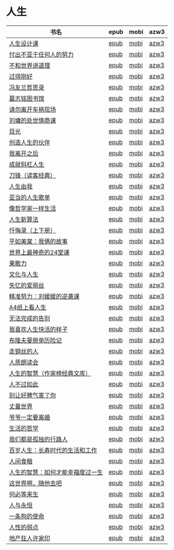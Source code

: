 # 人生

| 书名 | epub | mobi | azw3 |
| --- | --- | --- | --- |
| [人生设计课](http://ct.dalanmei.com/f/31084289-771246356-c1f579) | [epub](http://ct.dalanmei.com/f/31084289-771246356-c1f579) | [mobi](http://ct.dalanmei.com/f/31084289-771230858-d4ef41) | [azw3](http://ct.dalanmei.com/f/31084289-771236111-28077e) |
| [付出不亚于任何人的努力](http://ct.dalanmei.com/f/31084289-771247078-1b3a4e) | [epub](http://ct.dalanmei.com/f/31084289-771247078-1b3a4e) | [mobi](http://ct.dalanmei.com/f/31084289-771231956-e1c985) | [azw3](http://ct.dalanmei.com/f/31084289-771236773-049004) |
| [不和世界讲道理](http://ct.dalanmei.com/f/31084289-570313818-9ab05e) | [epub](http://ct.dalanmei.com/f/31084289-570313818-9ab05e) | [mobi](http://ct.dalanmei.com/f/31084289-570169944-969196) | [azw3](http://ct.dalanmei.com/f/31084289-570379240-936922) |
| [过得刚好](http://ct.dalanmei.com/f/31084289-570239714-09b62a) | [epub](http://ct.dalanmei.com/f/31084289-570239714-09b62a) | [mobi](http://ct.dalanmei.com/f/31084289-569452775-4ac4bd) | [azw3](http://ct.dalanmei.com/f/31084289-571419654-e877e8) |
| [冯友兰哲思录](http://ct.dalanmei.com/f/31084289-572058450-3864cb) | [epub](http://ct.dalanmei.com/f/31084289-572058450-3864cb) | [mobi](http://ct.dalanmei.com/f/31084289-571731899-1cff9a) | [azw3](http://ct.dalanmei.com/f/31084289-572084628-c48ab7) |
| [墓志铭图书馆](http://ct.dalanmei.com/f/31084289-572064172-046844) | [epub](http://ct.dalanmei.com/f/31084289-572064172-046844) | [mobi](http://ct.dalanmei.com/f/31084289-571731631-6b77f6) | [azw3](http://ct.dalanmei.com/f/31084289-572084858-65fb9a) |
| [请勿离开车祸现场](http://ct.dalanmei.com/f/31084289-572067398-8c6946) | [epub](http://ct.dalanmei.com/f/31084289-572067398-8c6946) | [mobi](http://ct.dalanmei.com/f/31084289-571731142-b82b79) | [azw3](http://ct.dalanmei.com/f/31084289-572086065-a25617) |
| [刘墉的处世情商课](http://ct.dalanmei.com/f/31084289-572079326-1aa39d) | [epub](http://ct.dalanmei.com/f/31084289-572079326-1aa39d) | [mobi](http://ct.dalanmei.com/f/31084289-571729966-94e81d) | [azw3](http://ct.dalanmei.com/f/31084289-572105919-74db03) |
| [目光](http://ct.dalanmei.com/f/31084289-572080007-49e38a) | [epub](http://ct.dalanmei.com/f/31084289-572080007-49e38a) | [mobi](http://ct.dalanmei.com/f/31084289-571729749-6a3b2b) | [azw3](http://ct.dalanmei.com/f/31084289-572106765-5fd0b4) |
| [创造人生的伙伴](http://ct.dalanmei.com/f/31084289-572083400-699f5a) | [epub](http://ct.dalanmei.com/f/31084289-572083400-699f5a) | [mobi](http://ct.dalanmei.com/f/31084289-571729146-65c992) | [azw3](http://ct.dalanmei.com/f/31084289-572112130-0ba570) |
| [我离开之后](http://ct.dalanmei.com/f/31084289-572092674-2cc821) | [epub](http://ct.dalanmei.com/f/31084289-572092674-2cc821) | [mobi](http://ct.dalanmei.com/f/31084289-571727275-b1909e) | [azw3](http://ct.dalanmei.com/f/31084289-572114076-126481) |
| [成就斜杠人生](http://ct.dalanmei.com/f/31084289-572093618-63e11f) | [epub](http://ct.dalanmei.com/f/31084289-572093618-63e11f) | [mobi](http://ct.dalanmei.com/f/31084289-571727078-ee1d82) | [azw3](http://ct.dalanmei.com/f/31084289-572114461-f234d0) |
| [刀锋（读客经典）](http://ct.dalanmei.com/f/31084289-572112514-4f452f) | [epub](http://ct.dalanmei.com/f/31084289-572112514-4f452f) | [mobi](http://ct.dalanmei.com/f/31084289-571723562-0370c9) | [azw3](http://ct.dalanmei.com/f/31084289-572116534-f23204) |
| [人生由我](http://ct.dalanmei.com/f/31084289-572112663-9360be) | [epub](http://ct.dalanmei.com/f/31084289-572112663-9360be) | [mobi](http://ct.dalanmei.com/f/31084289-571723158-dda413) | [azw3](http://ct.dalanmei.com/f/31084289-572116923-ad3354) |
| [亚当的人生歌单](http://ct.dalanmei.com/f/31084289-572114175-cef0cf) | [epub](http://ct.dalanmei.com/f/31084289-572114175-cef0cf) | [mobi](http://ct.dalanmei.com/f/31084289-571713910-5e97a5) | [azw3](http://ct.dalanmei.com/f/31084289-572127262-cb217d) |
| [像哲学家一样生活](http://ct.dalanmei.com/f/31084289-572115179-f788de) | [epub](http://ct.dalanmei.com/f/31084289-572115179-f788de) | [mobi](http://ct.dalanmei.com/f/31084289-571709324-e2ba77) | [azw3](http://ct.dalanmei.com/f/31084289-572136447-e1f388) |
| [人生新算法](http://ct.dalanmei.com/f/31084289-572115570-2ec018) | [epub](http://ct.dalanmei.com/f/31084289-572115570-2ec018) | [mobi](http://ct.dalanmei.com/f/31084289-571706566-1a0c59) | [azw3](http://ct.dalanmei.com/f/31084289-572138548-949287) |
| [忏悔录（上下册）](http://ct.dalanmei.com/f/31084289-572115756-405896) | [epub](http://ct.dalanmei.com/f/31084289-572115756-405896) | [mobi](http://ct.dalanmei.com/f/31084289-571702736-905754) | [azw3](http://ct.dalanmei.com/f/31084289-572140358-ab998b) |
| [平如美棠：我俩的故事](http://ct.dalanmei.com/f/31084289-572115928-cd94ac) | [epub](http://ct.dalanmei.com/f/31084289-572115928-cd94ac) | [mobi](http://ct.dalanmei.com/f/31084289-571697682-8b677b) | [azw3](http://ct.dalanmei.com/f/31084289-572149312-f51a70) |
| [世界上最神奇的24堂课](http://ct.dalanmei.com/f/31084289-572120931-c1d2a7) | [epub](http://ct.dalanmei.com/f/31084289-572120931-c1d2a7) | [mobi](http://ct.dalanmei.com/f/31084289-571638557-1fd8fd) | [azw3](http://ct.dalanmei.com/f/31084289-572182393-369146) |
| [果敢力](http://ct.dalanmei.com/f/31084289-572128688-60b452) | [epub](http://ct.dalanmei.com/f/31084289-572128688-60b452) | [mobi](http://ct.dalanmei.com/f/31084289-571627194-184e3c) | [azw3](http://ct.dalanmei.com/f/31084289-572188783-0cd549) |
| [文化与人生](http://ct.dalanmei.com/f/31084289-571814849-98e90c) | [epub](http://ct.dalanmei.com/f/31084289-571814849-98e90c) | [mobi](http://ct.dalanmei.com/f/31084289-571544434-37ee5f) | [azw3](http://ct.dalanmei.com/f/31084289-572197507-d9739a) |
| [失忆的爱丽丝](http://ct.dalanmei.com/f/31084289-571820241-3c50be) | [epub](http://ct.dalanmei.com/f/31084289-571820241-3c50be) | [mobi](http://ct.dalanmei.com/f/31084289-571548717-46602c) | [azw3](http://ct.dalanmei.com/f/31084289-572199357-e93cc0) |
| [精准努力：刘媛媛的逆袭课](http://ct.dalanmei.com/f/31084289-571842191-ff8b2c) | [epub](http://ct.dalanmei.com/f/31084289-571842191-ff8b2c) | [mobi](http://ct.dalanmei.com/f/31084289-571550189-4a1bb9) | [azw3](http://ct.dalanmei.com/f/31084289-572201078-560554) |
| [A4纸上看人生](http://ct.dalanmei.com/f/31084289-571909028-e3ab55) | [epub](http://ct.dalanmei.com/f/31084289-571909028-e3ab55) | [mobi](http://ct.dalanmei.com/f/31084289-571555676-dd33c7) | [azw3](http://ct.dalanmei.com/f/31084289-572203145-00087d) |
| [无法完成的告别](http://ct.dalanmei.com/f/31084289-571917212-850df9) | [epub](http://ct.dalanmei.com/f/31084289-571917212-850df9) | [mobi](http://ct.dalanmei.com/f/31084289-571558339-f14626) | [azw3](http://ct.dalanmei.com/f/31084289-572203938-bafa2c) |
| [我喜欢人生快活的样子](http://ct.dalanmei.com/f/31084289-571736712-8faa4a) | [epub](http://ct.dalanmei.com/f/31084289-571736712-8faa4a) | [mobi](http://ct.dalanmei.com/f/31084289-571605736-81e22a) | [azw3](http://ct.dalanmei.com/f/31084289-571915317-3ae782) |
| [布隆夫曼脱单历险记](http://ct.dalanmei.com/f/31084289-571737259-6d0e8f) | [epub](http://ct.dalanmei.com/f/31084289-571737259-6d0e8f) | [mobi](http://ct.dalanmei.com/f/31084289-571604381-0c6e30) | [azw3](http://ct.dalanmei.com/f/31084289-571916343-80aa31) |
| [走钢丝的人](http://ct.dalanmei.com/f/31084289-571772705-3ec9cb) | [epub](http://ct.dalanmei.com/f/31084289-571772705-3ec9cb) | [mobi](http://ct.dalanmei.com/f/31084289-571599073-b5ab0e) | [azw3](http://ct.dalanmei.com/f/31084289-571918014-8571c3) |
| [人质朗读会](http://ct.dalanmei.com/f/31084289-571772716-38d85e) | [epub](http://ct.dalanmei.com/f/31084289-571772716-38d85e) | [mobi](http://ct.dalanmei.com/f/31084289-571599050-6b63ba) | [azw3](http://ct.dalanmei.com/f/31084289-571918018-bee417) |
| [人生的智慧（作家榜经典文库）](http://ct.dalanmei.com/f/31084289-572123302-ca8b25) | [epub](http://ct.dalanmei.com/f/31084289-572123302-ca8b25) | [mobi](http://ct.dalanmei.com/f/31084289-571594746-b265a5) | [azw3](http://ct.dalanmei.com/f/31084289-571982071-230e7f) |
| [人不过如此](http://ct.dalanmei.com/f/31084289-572125005-b20c14) | [epub](http://ct.dalanmei.com/f/31084289-572125005-b20c14) | [mobi](http://ct.dalanmei.com/f/31084289-571594514-a918fa) | [azw3](http://ct.dalanmei.com/f/31084289-571983143-3de333) |
| [别让好脾气害了你](http://ct.dalanmei.com/f/31084289-571801353-b2c1d7) | [epub](http://ct.dalanmei.com/f/31084289-571801353-b2c1d7) | [mobi](http://ct.dalanmei.com/f/31084289-571532076-567241) | [azw3](http://ct.dalanmei.com/f/31084289-571989284-316dd6) |
| [丈量世界](http://ct.dalanmei.com/f/31084289-571813209-e5c153) | [epub](http://ct.dalanmei.com/f/31084289-571813209-e5c153) | [mobi](http://ct.dalanmei.com/f/31084289-571543177-be7a47) | [azw3](http://ct.dalanmei.com/f/31084289-572014361-51f36f) |
| [爷爷一定要离婚](http://ct.dalanmei.com/f/31084289-571814941-864a99) | [epub](http://ct.dalanmei.com/f/31084289-571814941-864a99) | [mobi](http://ct.dalanmei.com/f/31084289-571544569-1508f3) | [azw3](http://ct.dalanmei.com/f/31084289-572016520-324797) |
| [生活的哲学](http://ct.dalanmei.com/f/31084289-571814974-fbb1ac) | [epub](http://ct.dalanmei.com/f/31084289-571814974-fbb1ac) | [mobi](http://ct.dalanmei.com/f/31084289-571544666-6fd54c) | [azw3](http://ct.dalanmei.com/f/31084289-572016658-8a8ea6) |
| [我们都是孤独的行路人](http://ct.dalanmei.com/f/31084289-571878550-243c96) | [epub](http://ct.dalanmei.com/f/31084289-571878550-243c96) | [mobi](http://ct.dalanmei.com/f/31084289-571551811-c16f46) | [azw3](http://ct.dalanmei.com/f/31084289-572068948-de405b) |
| [百岁人生：长寿时代的生活和工作](http://ct.dalanmei.com/f/31084289-571913002-6f9537) | [epub](http://ct.dalanmei.com/f/31084289-571913002-6f9537) | [mobi](http://ct.dalanmei.com/f/31084289-571556213-a6e04c) | [azw3](http://ct.dalanmei.com/f/31084289-572073256-42f65c) |
| [人间食粮](http://ct.dalanmei.com/f/31084289-571913878-839efd) | [epub](http://ct.dalanmei.com/f/31084289-571913878-839efd) | [mobi](http://ct.dalanmei.com/f/31084289-571556857-8bb9a2) | [azw3](http://ct.dalanmei.com/f/31084289-572073571-76e969) |
| [人生的智慧：如何才能幸福度过一生](None) | [epub](None) | [mobi](None) | [azw3](None) |
| [这世界啊，随他去吧](None) | [epub](None) | [mobi](None) | [azw3](None) |
| [何必等来生](None) | [epub](None) | [mobi](None) | [azw3](None) |
| [人与永恒](http://ct.dalanmei.com/f/31084289-571782862-f3b3aa) | [epub](http://ct.dalanmei.com/f/31084289-571782862-f3b3aa) | [mobi](http://ct.dalanmei.com/f/31084289-571424501-7fc017) | [azw3](http://ct.dalanmei.com/f/31084289-571883933-390002) |
| [一条狗的使命](None) | [epub](None) | [mobi](None) | [azw3](None) |
| [人性的弱点](None) | [epub](None) | [mobi](None) | [azw3](None) |
| [地产狂人许家印](http://ct.dalanmei.com/f/31084289-571786542-aabd14) | [epub](http://ct.dalanmei.com/f/31084289-571786542-aabd14) | [mobi](http://ct.dalanmei.com/f/31084289-571452494-8a3614) | [azw3](http://ct.dalanmei.com/f/31084289-571885746-159115) |
